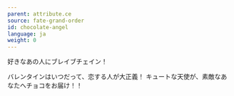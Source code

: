 ```yaml
---
parent: attribute.ce
source: fate-grand-order
id: chocolate-angel
language: ja
weight: 0
---
```


好きなあの人にブレイブチェイン！

バレンタインはいつだって、恋する人が大正義！
キュートな天使が、素敵なあなたへチョコをお届け！！
